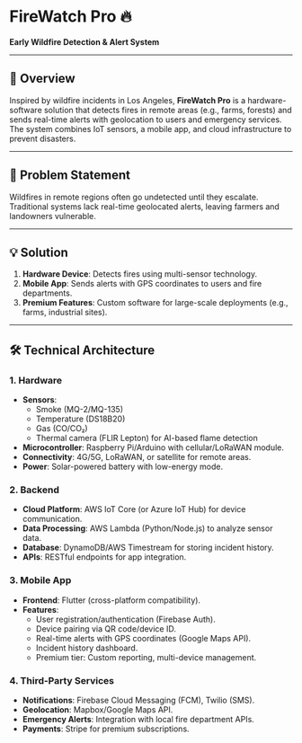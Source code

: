 # FireWatch Pro 🔥  
**Early Wildfire Detection & Alert System**  

---

## 📖 Overview  
Inspired by wildfire incidents in Los Angeles, **FireWatch Pro** is a hardware-software solution that detects fires in remote areas (e.g., farms, forests) and sends real-time alerts with geolocation to users and emergency services. The system combines IoT sensors, a mobile app, and cloud infrastructure to prevent disasters.  

---

## 🚨 Problem Statement  
Wildfires in remote regions often go undetected until they escalate. Traditional systems lack real-time geolocated alerts, leaving farmers and landowners vulnerable.  

---

## 💡 Solution  
1. **Hardware Device**: Detects fires using multi-sensor technology.  
2. **Mobile App**: Sends alerts with GPS coordinates to users and fire departments.  
3. **Premium Features**: Custom software for large-scale deployments (e.g., farms, industrial sites).  

---

## 🛠️ Technical Architecture  

### **1. Hardware**  
- **Sensors**:  
  - Smoke (MQ-2/MQ-135)  
  - Temperature (DS18B20)  
  - Gas (CO/CO₂)  
  - Thermal camera (FLIR Lepton) for AI-based flame detection  
- **Microcontroller**: Raspberry Pi/Arduino with cellular/LoRaWAN module.  
- **Connectivity**: 4G/5G, LoRaWAN, or satellite for remote areas.  
- **Power**: Solar-powered battery with low-energy mode.  

### **2. Backend**  
- **Cloud Platform**: AWS IoT Core (or Azure IoT Hub) for device communication.  
- **Data Processing**: AWS Lambda (Python/Node.js) to analyze sensor data.  
- **Database**: DynamoDB/AWS Timestream for storing incident history.  
- **APIs**: RESTful endpoints for app integration.  

### **3. Mobile App**  
- **Frontend**: Flutter (cross-platform compatibility).  
- **Features**:  
  - User registration/authentication (Firebase Auth).  
  - Device pairing via QR code/device ID.  
  - Real-time alerts with GPS coordinates (Google Maps API).  
  - Incident history dashboard.  
  - Premium tier: Custom reporting, multi-device management.  

### **4. Third-Party Services**  
- **Notifications**: Firebase Cloud Messaging (FCM), Twilio (SMS).  
- **Geolocation**: Mapbox/Google Maps API.  
- **Emergency Alerts**: Integration with local fire department APIs.  
- **Payments**: Stripe for premium subscriptions.
  

